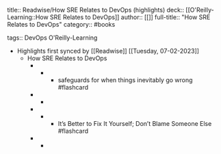 title:: Readwise/How SRE Relates to DevOps (highlights)
deck:: [[O'Reilly-Learning::How SRE Relates to DevOps]]
author:: [[]]
full-title:: "How SRE Relates to DevOps"
category:: #books

tags:: DevOps O'Reilly-Learning

- Highlights first synced by [[Readwise]] [[Tuesday, 07-02-2023]]
	- How SRE Relates to DevOps
		- -
			- safeguards for when things inevitably go wrong #flashcard
		- -
		- -
			- It’s Better to Fix It Yourself; Don’t Blame Someone Else #flashcard
		- -
